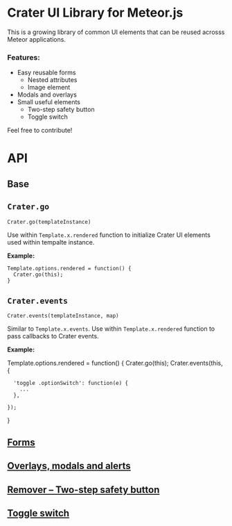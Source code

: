

# Crater UI Library for Meteor.js


This is a growing library of common UI elements that can be reused acrosss Meteor applications.


### Features:

- Easy reusable forms
    - Nested attributes
    - Image element
- Modals and overlays
- Small useful elements
    - Two-step safety button
    - Toggle switch


Feel free to contribute!




# API


## Base

## `Crater.go`

`Crater.go(templateInstance)`


Use within `Template.x.rendered` function to initialize Crater UI elements
used within tempalte instance.


**Example:**
 
    Template.options.rendered = function() {
      Crater.go(this);
    }




## `Crater.events`

`Crater.events(templateInstance, map)`

Similar to `Template.x.events`. Use within `Template.x.rendered` function
to pass callbacks to Crater events.


**Example:**

  Template.options.rendered = function() {
    Crater.go(this);
    Crater.events(this, {

      'toggle .optionSwitch': function(e) {
        ...
      },

    });

  }



## [Forms](https://github.com/subhog/meteor-crater-forms)



## [Overlays, modals and alerts](https://github.com/subhog/meteor-crater-overlay)


## [Remover – Two-step safety button](https://github.com/subhog/meteor-crater-remover)


## [Toggle switch](https://github.com/subhog/meteor-crater-toggle)





